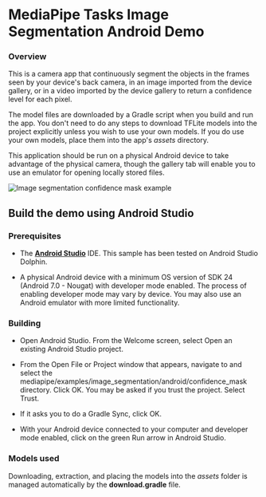 # MediaPipe Tasks Image Segmentation Android Demo

### Overview

This is a camera app that continuously segment the objects in the frames seen
by your device's back camera, in an image imported from the device gallery, or
in a video imported by the device gallery to return a confidence level for each
pixel.

The model files are downloaded by a Gradle script when you build and run the
app. You don't need to do any steps to download TFLite models into the project
explicitly unless you wish to use your own models. If you do use your own
models, place them into the app's *assets* directory.

This application should be run on a physical Android device to take advantage of
the physical camera, though the gallery tab will enable you to use an emulator
for opening locally stored files.

![Image segmentation confidence mask example](confidence_mask.png?raw=true "Image segmentation confidence mask example")

## Build the demo using Android Studio

### Prerequisites

* The **[Android Studio](https://developer.android.com/studio/index.html)**
  IDE. This sample has been tested on Android Studio Dolphin.

* A physical Android device with a minimum OS version of SDK 24 (Android 7.0 -
  Nougat) with developer mode enabled. The process of enabling developer mode
  may vary by device. You may also use an Android emulator with more limited
  functionality.

### Building

* Open Android Studio. From the Welcome screen, select Open an existing
  Android Studio project.

* From the Open File or Project window that appears, navigate to and select
  the mediapipe/examples/image_segmentation/android/confidence_mask directory. Click OK. You may
  be asked if you trust the project. Select Trust.

* If it asks you to do a Gradle Sync, click OK.

* With your Android device connected to your computer and developer mode
  enabled, click on the green Run arrow in Android Studio.

### Models used

Downloading, extraction, and placing the models into the *assets* folder is
managed automatically by the **download.gradle** file.
